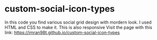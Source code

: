 # custom-social-icon-types
In this code you find various social grid design with mordern look.
I used HTML and CSS to make it.
This is also responsive
Visit the page with this link: https://imran98t.github.io/custom-social-icon-types
